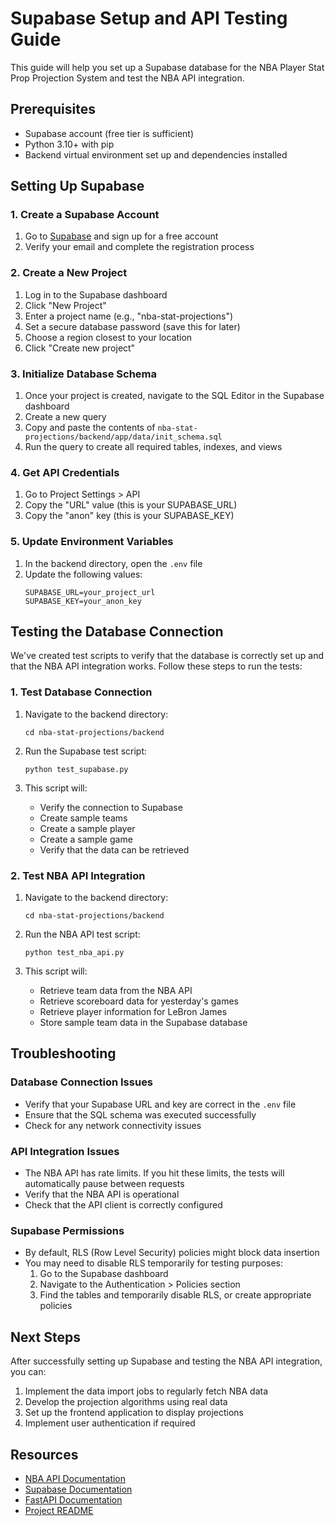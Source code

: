# Supabase Setup and API Testing Guide

This guide will help you set up a Supabase database for the NBA Player Stat Prop Projection System and test the NBA API integration.

## Prerequisites

- Supabase account (free tier is sufficient)
- Python 3.10+ with pip
- Backend virtual environment set up and dependencies installed

## Setting Up Supabase

### 1. Create a Supabase Account

1. Go to [Supabase](https://supabase.com/) and sign up for a free account
2. Verify your email and complete the registration process

### 2. Create a New Project

1. Log in to the Supabase dashboard
2. Click "New Project"
3. Enter a project name (e.g., "nba-stat-projections")
4. Set a secure database password (save this for later)
5. Choose a region closest to your location
6. Click "Create new project"

### 3. Initialize Database Schema

1. Once your project is created, navigate to the SQL Editor in the Supabase dashboard
2. Create a new query
3. Copy and paste the contents of `nba-stat-projections/backend/app/data/init_schema.sql`
4. Run the query to create all required tables, indexes, and views

### 4. Get API Credentials

1. Go to Project Settings > API
2. Copy the "URL" value (this is your SUPABASE_URL)
3. Copy the "anon" key (this is your SUPABASE_KEY)

### 5. Update Environment Variables

1. In the backend directory, open the `.env` file
2. Update the following values:
   ```
   SUPABASE_URL=your_project_url
   SUPABASE_KEY=your_anon_key
   ```

## Testing the Database Connection

We've created test scripts to verify that the database is correctly set up and that the NBA API integration works. Follow these steps to run the tests:

### 1. Test Database Connection

1. Navigate to the backend directory:
   ```
   cd nba-stat-projections/backend
   ```

2. Run the Supabase test script:
   ```
   python test_supabase.py
   ```

3. This script will:
   - Verify the connection to Supabase
   - Create sample teams
   - Create a sample player
   - Create a sample game
   - Verify that the data can be retrieved

### 2. Test NBA API Integration

1. Navigate to the backend directory:
   ```
   cd nba-stat-projections/backend
   ```

2. Run the NBA API test script:
   ```
   python test_nba_api.py
   ```

3. This script will:
   - Retrieve team data from the NBA API
   - Retrieve scoreboard data for yesterday's games
   - Retrieve player information for LeBron James
   - Store sample team data in the Supabase database

## Troubleshooting

### Database Connection Issues

- Verify that your Supabase URL and key are correct in the `.env` file
- Ensure that the SQL schema was executed successfully
- Check for any network connectivity issues

### API Integration Issues

- The NBA API has rate limits. If you hit these limits, the tests will automatically pause between requests
- Verify that the NBA API is operational
- Check that the API client is correctly configured

### Supabase Permissions

- By default, RLS (Row Level Security) policies might block data insertion
- You may need to disable RLS temporarily for testing purposes:
  1. Go to the Supabase dashboard
  2. Navigate to the Authentication > Policies section
  3. Find the tables and temporarily disable RLS, or create appropriate policies

## Next Steps

After successfully setting up Supabase and testing the NBA API integration, you can:

1. Implement the data import jobs to regularly fetch NBA data
2. Develop the projection algorithms using real data
3. Set up the frontend application to display projections
4. Implement user authentication if required

## Resources

- [NBA API Documentation](https://github.com/swar/nba_api)
- [Supabase Documentation](https://supabase.com/docs)
- [FastAPI Documentation](https://fastapi.tiangolo.com/)
- [Project README](/README.md) 